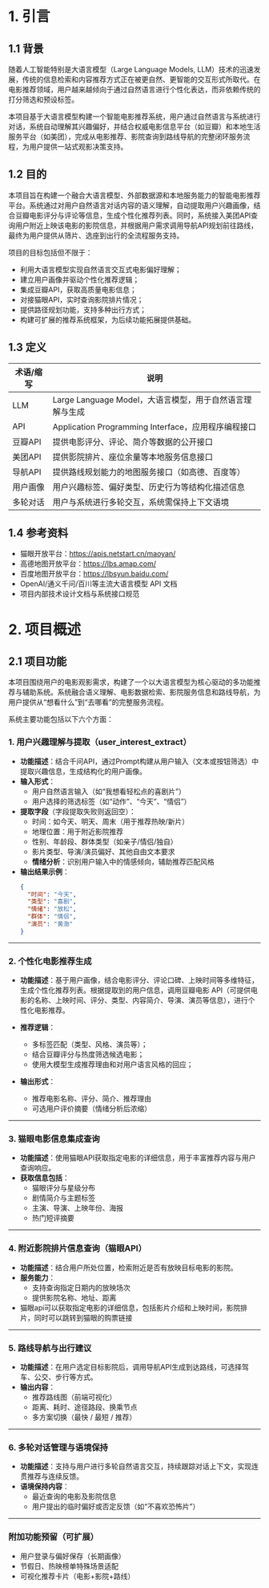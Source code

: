 # 1. 引言

## 1.1 背景

随着人工智能特别是大语言模型（Large Language Models, LLM）技术的迅速发展，传统的信息检索和内容推荐方式正在被更自然、更智能的交互形式所取代。在电影推荐领域，用户越来越倾向于通过自然语言进行个性化表达，而非依赖传统的打分筛选和预设标签。

本项目基于大语言模型构建一个智能电影推荐系统，用户通过自然语言与系统进行对话，系统自动理解其兴趣偏好，并结合权威电影信息平台（如豆瓣）和本地生活服务平台（如美团），完成从电影推荐、影院查询到路线导航的完整闭环服务流程，为用户提供一站式观影决策支持。

## 1.2 目的

本项目旨在构建一个融合大语言模型、外部数据源和本地服务能力的智能电影推荐平台。系统通过对用户自然语言对话内容的语义理解，自动提取用户兴趣画像，结合豆瓣电影评分与评论等信息，生成个性化推荐列表。同时，系统接入美团API查询用户附近上映该电影的影院信息，并根据用户需求调用导航API规划前往路线，最终为用户提供从筛片、选座到出行的全流程服务支持。

项目的目标包括但不限于：

- 利用大语言模型实现自然语言交互式电影偏好理解；
- 建立用户画像并驱动个性化推荐逻辑；
- 集成豆瓣API，获取高质量电影信息；
- 对接猫眼API，实时查询影院排片情况；
- 提供路径规划功能，支持多种出行方式；
- 构建可扩展的推荐系统框架，为后续功能拓展提供基础。

## 1.3 定义

| 术语/缩写 | 说明 |
|-----------|------|
| LLM       | Large Language Model，大语言模型，用于自然语言理解与生成 |
| API       | Application Programming Interface，应用程序编程接口 |
| 豆瓣API   | 提供电影评分、评论、简介等数据的公开接口 |
| 美团API   | 提供影院排片、座位余量等本地服务信息接口 |
| 导航API   | 提供路线规划能力的地图服务接口（如高德、百度等） |
| 用户画像 | 用户兴趣标签、偏好类型、历史行为等结构化描述信息 |
| 多轮对话 | 用户与系统进行多轮交互，系统需保持上下文语境 |

## 1.4 参考资料

- 猫眼开放平台：https://apis.netstart.cn/maoyan/
- 高德地图开放平台：https://lbs.amap.com/
- 百度地图开放平台：https://lbsyun.baidu.com/
- OpenAI/通义千问/百川等主流大语言模型 API 文档
- 项目内部技术设计文档与系统接口规范
# 2. 项目概述
## 2.1 项目功能

本项目围绕用户的电影观影需求，构建了一个以大语言模型为核心驱动的多功能推荐与辅助系统。系统融合语义理解、电影数据检索、影院服务信息和路线导航，为用户提供从“想看什么”到“去哪看”的完整服务流程。

系统主要功能包括以下六个方面：

### 1. 用户兴趣理解与提取（user_interest_extract）

- **功能描述**：结合千问API，通过Prompt构建从用户输入（文本或按钮筛选）中提取兴趣信息，生成结构化的用户画像。
- **输入形式**：
  - 用户自然语言输入（如“我想看轻松点的喜剧片”）
  - 用户选择的筛选标签（如“动作”、“今天”、“情侣”）
- **提取字段**（字段提取失败则返回空）：
  - 时间：如今天、明天、周末（用于推荐热映/新片）
  - 地理位置：用于附近影院推荐
  - 性别、年龄段、群体类型（如亲子/情侣/独自）
  - 影片类型、导演/演员偏好、其他自由文本要求
  - **情绪分析**：识别用户输入中的情感倾向，辅助推荐匹配风格
- **输出结果示例**：
  ```json
  {
    "时间": "今天",
    "类型": "喜剧",
    "情绪": "放松",
    "群体": "情侣",
    "演员": "黄渤"
  }

---

### 2. 个性化电影推荐生成

- **功能描述**：基于用户画像，结合电影评分、评论口碑、上映时间等多维特征，生成个性化推荐列表。根据提取到的用户信息，调用豆瓣电影 API（可提供电影的名称、上映时间、评分、类型、内容简介、导演、演员等信息），进行个性化电影推荐。

- **推荐逻辑**：
  - 多标签匹配（类型、风格、演员等）；
  - 结合豆瓣评分与热度筛选候选电影；
  - 使用大模型生成推荐理由和对用户语言风格的回应；
- **输出形式**：
  - 推荐电影名称、评分、简介、推荐理由
  - 可选用户评价摘要（情绪分析后浓缩）

---

### 3. 猫眼电影信息集成查询

- **功能描述**：使用猫眼API获取指定电影的详细信息，用于丰富推荐内容与用户查询响应。
- **获取信息包括**：
  - 猫眼评分与星级分布
  - 剧情简介与主题标签
  - 主演、导演、上映年份、海报
  - 热门短评摘要

---

### 4. 附近影院排片信息查询（猫眼API）

- **功能描述**：结合用户所处位置，检索附近是否有放映目标电影的影院。
- **服务能力**：
  - 支持查询指定日期内的放映场次
  - 提供影院名称、地址、距离
- 猫眼api可以获取指定电影的详细信息，包括影片介绍和上映时间，影院排片，同时可以跳转到猫眼的购票链接

---

### 5. 路线导航与出行建议

- **功能描述**：在用户选定目标影院后，调用导航API生成到达路线，可选择驾车、公交、步行等方式。
- **输出内容**：
  - 推荐路线图（前端可视化）
  - 距离、耗时、途径路段、换乘节点
  - 多方案切换（最快 / 最短 / 推荐）

---

### 6. 多轮对话管理与语境保持

- **功能描述**：支持与用户进行多轮自然语言交互，持续跟踪对话上下文，实现连贯推荐与连续反馈。
- **语境保持内容**：
  - 最近查询的电影及影院信息
  - 用户提出的临时偏好或否定反馈（如“不喜欢恐怖片”）

---

### 附加功能预留（可扩展）

- 用户登录与偏好保存（长期画像）
- 节假日、热映榜单特殊场景适配
- 可视化推荐卡片（电影+影院+路线）

